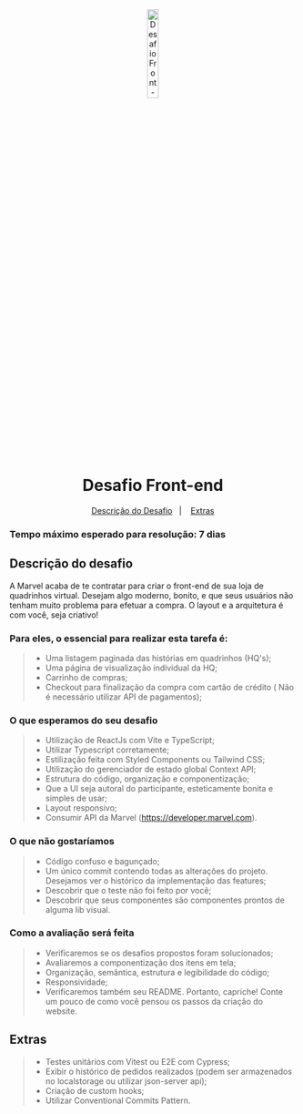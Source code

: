 <div align="center">
  <img alt="Desafio Front-end" title="Desafio Front-end" src="https://garantia.inmediam.com.br//assets/logoInmediamCores-bc0eeaaa.svg" width="20%" />
</div>
<h1 align="center">
    Desafio Front-end
</h1>

<p align="center">
  <a href="#descrição-do-desafio">Descrição do Desafio</a>&nbsp;&nbsp;&nbsp;|&nbsp;&nbsp;&nbsp;
  <a href="#extras">Extras</a>

### Tempo máximo esperado para resolução: 7 dias

## Descrição do desafio

A Marvel acaba de te contratar para criar o front-end de sua loja de quadrinhos
virtual. Desejam algo moderno, bonito, e que seus usuários não tenham muito
problema para efetuar a compra. O layout e a arquitetura é com você, seja criativo!

### Para eles, o essencial para realizar esta tarefa é:

> - Uma listagem paginada das histórias em quadrinhos (HQ's);
> - Uma página de visualização individual da HQ;
> - Carrinho de compras;
> - Checkout para finalização da compra com cartão de crédito ( Não é necessário utilizar API de pagamentos);

### O que esperamos do seu desafio

> - Utilização de ReactJs com Vite e TypeScript;
> - Utilizar Typescript corretamente;
> - Estilização feita com Styled Components ou Tailwind CSS;
> - Utilização do gerenciador de estado global Context API;
> - Estrutura do código, organização e componentização;
> - Que a UI seja autoral do participante, esteticamente bonita e simples de usar;
> - Layout responsivo;
> - Consumir API da Marvel (<a target="_blank" href="https://developer.marvel.com">https://developer.marvel.com</a>).

### O que não gostaríamos

> - Código confuso e bagunçado;
> - Um único commit contendo todas as alterações do projeto. Desejamos ver o
>   histórico da implementação das features;
> - Descobrir que o teste não foi feito por você;
> - Descobrir que seus componentes são componentes prontos de alguma lib
>   visual.

### Como a avaliação será feita

> - Verificaremos se os desafios propostos foram solucionados;
> - Avaliaremos a componentização dos itens em tela;
> - Organização, semântica, estrutura e legibilidade do código;
> - Responsividade;
> - Verificaremos também seu README. Portanto, capriche! Conte um pouco de
>   como você pensou os passos da criação do website.

## Extras

> - Testes unitários com Vitest ou E2E com Cypress;
> - Exibir o histórico de pedidos realizados (podem ser armazenados no localstorage ou utilizar json-server api);
> - Criação de custom hooks;
> - Utilizar Conventional Commits Pattern.
